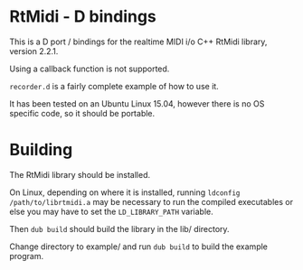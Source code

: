 
RtMidi - D bindings
===================

This is a D port / bindings for the realtime MIDI i/o C++ RtMidi library,
version 2.2.1. 

Using a callback function is not supported. 

`recorder.d` is a fairly complete example of how to use it.

It has been tested on an Ubuntu Linux 15.04, however there is no OS specific code, 
so it should be portable.


# Building # 

The RtMidi library should be installed.

On Linux, depending on where it is installed, running
`ldconfig /path/to/librtmidi.a` may be necessary to run the compiled
executables or else you may have to set the `LD_LIBRARY_PATH` variable.

Then `dub build` should build the library in the lib/ directory.

Change directory to example/ and run `dub build` to build the example program.
